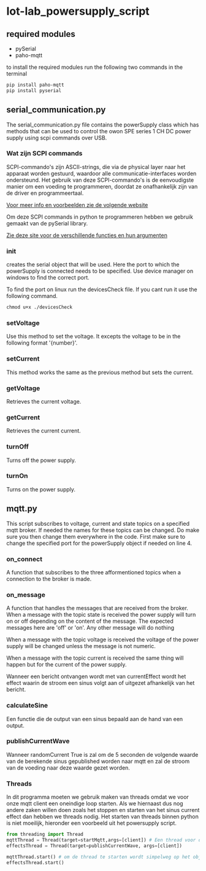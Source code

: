 # Iot-lab_powersupply_script

## required modules

- pySerial
- paho-mqtt

to install the required modules run the following two commands in the terminal

```txt
pip install paho-mqtt
pip install pyserial
```

## serial_communication.py

The serial_communication.py file contains the powerSupply class which has methods that can be used to control the owon SPE series 1 CH DC power supply using scpi commands over USB.

### Wat zijn SCPI commands

SCPI-commando's zijn ASCII-strings, die via de physical layer naar het apparaat worden gestuurd, waardoor alle communicatie-interfaces worden ondersteund. Het gebruik van deze SCPI-commando's is de eenvoudigste manier om een voeding te programmeren, doordat ze onafhankelijk zijn van de driver en programmeertaal.

[Voor meer info en voorbeelden zie de volgende website](https://magna-power.com/assets/docs/html_ts/index-scpi.html#:~:text=SCPI%20commands%20are%20ASCII%20textual,driver%20and%20programming%20environment%20independent.)

Om deze SCPI commands in python te programmeren hebben we gebruik gemaakt van de pySerial library.

[Zie deze site voor de verschillende functies en hun argumenten](https://pyserial.readthedocs.io/en/latest/pyserial_api.html)

### __init__

creates the serial object that will be used. Here the port to which the powerSupply is connected needs to be specified.
Use device manager on windows to find the correct port.

To find the port on linux run the devicesCheck file.
If you cant run it use the following command.

```txt
chmod u+x ./devicesCheck
```

### setVoltage

Use this method to set the voltage. It excepts the voltage to be in the following format '{number}'.

### setCurrent

This method works the same as the previous method but sets the current.

### getVoltage

Retrieves the current voltage.

### getCurrent

Retrieves the current current.

### turnOff

Turns off the power supply.

### turnOn

Turns on the power supply.

## mqtt.py

This script subscribes to voltage, current and state topics on a specified mqtt broker. If needed the names for these topics can be changed. Do make sure you then change them everywhere in the code.
First make sure to change the specified port for the powerSupply object if needed on line 4.

### on_connect

A function that subscribes to the three afformentioned topics when a connection to the broker is made.

### on_message

A function that handles the messages that are received from the broker.
When a message with the topic state is received the power supply will turn on or off depending on the content of the message.
The expected messages here are 'off' or 'on'. Any other message will do nothing

When a message with the topic voltage is received the voltage of the power supply will be changed unless the message is not numeric.

When a message with the topic current is received the same thing will happen but for the current of the power supply.

Wanneer een bericht ontvangen wordt met van currentEffect wordt het effect waarin de stroom een sinus volgt aan of uitgezet afhankelijk van het bericht.

### calculateSine

Een functie die de output van een sinus bepaald aan de hand van een output.

### publishCurrentWave

Wanneer randomCurrent True is zal om de 5 seconden de volgende waarde van de berekende sinus gepublished worden naar mqtt en zal de stroom van de voeding naar deze waarde gezet worden.

### Threads

In dit programma moeten we gebruik maken van threads omdat we voor onze mqtt client een oneindige loop starten. Als we hiernaast dus nog andere zaken willen doen zoals het stoppen en starten van het sinus current effect dan hebben we threads nodig.
Het starten van threads binnen python is niet moeilijk, hieronder een voorbeeld uit het powersupply script.

```python
from threading import Thread
mqttThread = Thread(target=startMqtt,args=[client]) # Een thread voor de oneindige loop van mqtt, aan target wordt de functie meegegeven die moet uitgevoerd worden en in args de argumenten die de functie nodig heeft
effectsThread = Thread(target=publishCurrentWave, args=[client])

mqttThread.start() # om de thread te starten wordt simpelweg op het object de functie start aangeropen
effectsThread.start()
```